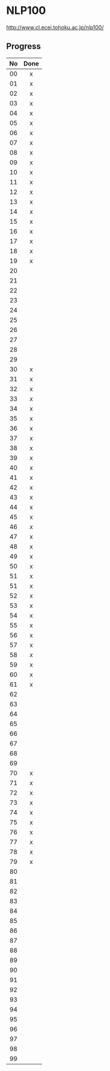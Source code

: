 # NLP100

http://www.cl.ecei.tohoku.ac.jp/nlp100/

## Progress

|No|Done|
|:-:|:-:|
|00|x|
|01|x|
|02|x|
|03|x|
|04|x|
|05|x|
|06|x|
|07|x|
|08|x|
|09|x|
|10|x|
|11|x|
|12|x|
|13|x|
|14|x|
|15|x|
|16|x|
|17|x|
|18|x|
|19|x|
|20||
|21||
|22||
|23||
|24||
|25||
|26||
|27||
|28||
|29||
|30|x|
|31|x|
|32|x|
|33|x|
|34|x|
|35|x|
|36|x|
|37|x|
|38|x|
|39|x|
|40|x|
|41|x|
|42|x|
|43|x|
|44|x|
|45|x|
|46|x|
|47|x|
|48|x|
|49|x|
|50|x|
|51|x|
|51|x|
|52|x|
|53|x|
|54|x|
|55|x|
|56|x|
|57|x|
|58|x|
|59|x|
|60|x|
|61|x|
|62||
|63||
|64||
|65||
|66||
|67||
|68||
|69||
|70|x|
|71|x|
|72|x|
|73|x|
|74|x|
|75|x|
|76|x|
|77|x|
|78|x|
|79|x|
|80||
|81||
|82||
|83||
|84||
|85||
|86||
|87||
|88||
|89||
|90||
|91||
|92||
|93||
|94||
|95||
|96||
|97||
|98||
|99||
